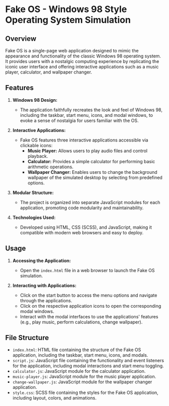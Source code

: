 # Fake OS - Windows 98 Style Operating System Simulation

## Overview
Fake OS is a single-page web application designed to mimic the appearance and functionality of the classic Windows 98 operating system. It provides users with a nostalgic computing experience by replicating the iconic user interface and offering interactive applications such as a music player, calculator, and wallpaper changer.

## Features
1. **Windows 98 Design:**
   - The application faithfully recreates the look and feel of Windows 98, including the taskbar, start menu, icons, and modal windows, to evoke a sense of nostalgia for users familiar with the OS.

2. **Interactive Applications:**
   - Fake OS features three interactive applications accessible via clickable icons:
     - **Music Player:** Allows users to play audio files and control playback.
     - **Calculator:** Provides a simple calculator for performing basic arithmetic operations.
     - **Wallpaper Changer:** Enables users to change the background wallpaper of the simulated desktop by selecting from predefined options.

3. **Modular Structure:**
   - The project is organized into separate JavaScript modules for each application, promoting code modularity and maintainability.

4. **Technologies Used:**
   - Developed using HTML, CSS (SCSS), and JavaScript, making it compatible with modern web browsers and easy to deploy.

## Usage
1. **Accessing the Application:**
   - Open the `index.html` file in a web browser to launch the Fake OS simulation.

2. **Interacting with Applications:**
   - Click on the start button to access the menu options and navigate through the applications.
   - Click on the respective application icons to open the corresponding modal windows.
   - Interact with the modal interfaces to use the applications' features (e.g., play music, perform calculations, change wallpaper).

## File Structure
- `index.html`: HTML file containing the structure of the Fake OS application, including the taskbar, start menu, icons, and modals.
- `script.js`: JavaScript file containing the functionality and event listeners for the application, including modal interactions and start menu toggling.
- `calculator.js`: JavaScript module for the calculator application.
- `music-player.js`: JavaScript module for the music player application.
- `change-wallpaper.js`: JavaScript module for the wallpaper changer application.
- `style.css`: SCSS file containing the styles for the Fake OS application, including layout, colors, and animations.

